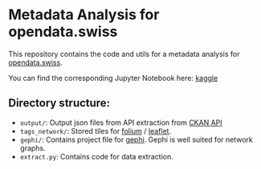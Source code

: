 # Metadata Analysis for opendata.swiss

This repository contains the code and utils for a metadata analysis for [opendata.swiss](http://opendata.swiss).

You can find the corresponding Jupyter Notebook here: [kaggle](https://www.kaggle.com/code/ogdfabian/metadata-analysis-for-opendata-swiss)

## Directory structure:
* `output/`: Output json files from API extraction from [CKAN API](http://docs.ckan.org/en/latest/api/index.html)
* `tags_network/`: Stored tiles for [folium](https://python-visualization.github.io/folium/) / [leaflet](https://leafletjs.com/).
* `gephi/`: Contains project file for [gephi](https://gephi.org/). Gephi is well suited for network graphs.
* `extract.py`: Contains code for data extraction.

